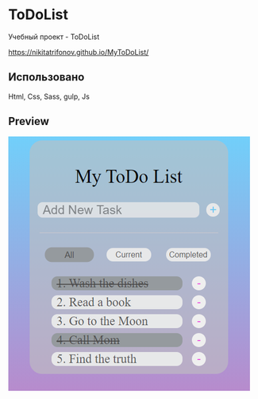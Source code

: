 # ToDoList
Учебный проект - ToDoList

https://nikitatrifonov.github.io/MyToDoList/


## Использовано
Html, Css, Sass, gulp, Js

## Preview

<img src = https://github.com/NikitaTrifonov/MyToDoList/blob/master/screens/All.png>



